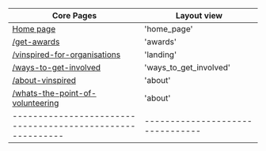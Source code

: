 | Core Pages                                               | Layout view                    |
|----------------------------------------------------------|--------------------------------|
| [Home page](http://bit.ly/UJjEC2)                        | 'home_page'                    |
| [/get-awards](http://bit.ly/1yw34nQ)                     | 'awards'                       |
| [/vinspired-for-organisations](http://bit.ly/1xNC8AC)    | 'landing'                      |
| [/ways-to-get-involved](http://bit.ly/2EK5RlQ)           | 'ways_to_get_involved'         |
| [/about-vinspired](http://bit.ly/1md3ufK)                | 'about'                        |
| [/whats-the-point-of-volunteering](http://bit.ly/2EJzrry)| 'about'                        |
|----------------------------------------------------------|--------------------------------|
